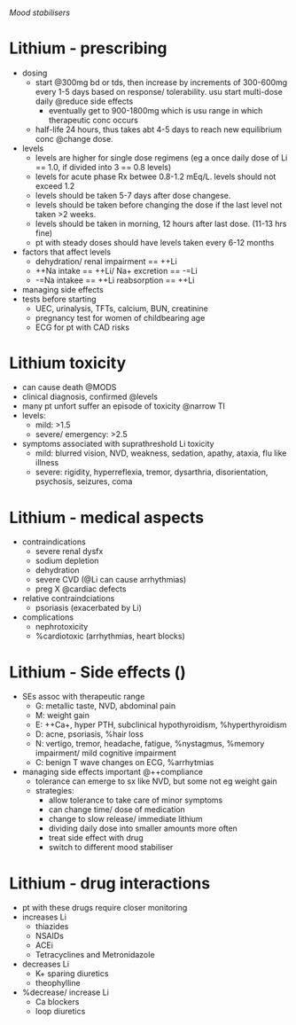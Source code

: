 ###### Mood stabilisers

# Lithium - prescribing
- dosing
    + start @300mg bd or tds, then increase by increments of 300-600mg every 1-5 days based on response/ tolerability. usu start multi-dose daily @reduce side effects
        * eventually get to 900-1800mg which is usu range in which therapeutic conc occurs
    + half-life 24 hours, thus takes abt 4-5 days to reach new equilibrium conc @change dose.
- levels
    + levels are higher for single dose regimens (eg a once daily dose of Li == 1.0, if divided into 3 == 0.8 levels)
    + levels for acute phase Rx betwee 0.8-1.2 mEq/L. levels should not exceed 1.2
    + levels should be taken 5-7 days after dose changese. 
    + levels should be taken before changing the dose if the last level not taken >2 weeks. 
    + levels should be taken in morning, 12 hours after last dose. (11-13 hrs fine)
    + pt with steady doses should have levels taken every 6-12 months
- factors that affect levels
    + dehydration/ renal impairment == ++Li
    + ++Na intake == ++Li/ Na+ excretion == -=Li
    + -=Na intakee == ++Li reabsorption == ++Li
- managing side effects
- tests before starting
    + UEC, urinalysis, TFTs, calcium, BUN, creatinine
    + pregnancy test for women of childbearing age
    + ECG for pt with CAD risks

# Lithium toxicity
- can cause death @MODS
- clinical diagnosis, confirmed @levels
- many pt unfort suffer an episode of toxicity @narrow TI
- levels:
    + mild: >1.5
    + severe/ emergency: >2.5
- symptoms associated with suprathreshold Li toxicity
    + mild: blurred vision, NVD, weakness, sedation, apathy, ataxia, flu like illness
    + severe: rigidity, hyperreflexia, tremor, dysarthria, disorientation, psychosis, seizures, coma

# Lithium - medical aspects
- contraindications
    + severe renal dysfx
    + sodium depletion
    + dehydration
    + severe CVD (@Li can cause arrhythmias)
    + preg X @cardiac defects
- relative contraindciations
    + psoriasis (exacerbated by Li)
- complications
    + nephrotoxicity
    + %cardiotoxic (arrhythmias, heart blocks)

# Lithium - Side effects ()
- SEs assoc with therapeutic range
    + G: metallic taste, NVD, abdominal pain
    + M: weight gain
    + E: ++Ca+, hyper PTH, subclinical hypothyroidism, %hyperthyroidism
    + D: acne, psoriasis, %hair loss
    + N: vertigo, tremor, headache, fatigue, %nystagmus, %memory impairment/ mild cognitive impairment
    + C: benign T wave changes on ECG, %arrhytmias
- managing side effects important @++compliance
    + tolerance can emerge to sx like NVD, but some not eg weight gain
    + strategies:
        * allow tolerance to take care of minor symptoms
        * can change time/ dose of medication
        * change to slow release/ immediate lithium
        * dividing daily dose into smaller amounts more often
        * treat side effect with drug
        * switch to different mood stabiliser

# Lithium - drug interactions 
- pt with these drugs require closer monitoring
- increases Li
    + thiazides
    + NSAIDs
    + ACEi
    + Tetracyclines and Metronidazole
- decreases Li
    + K+ sparing diuretics
    + theophylline
- %decrease/ increase Li
    + Ca blockers
    + loop diuretics